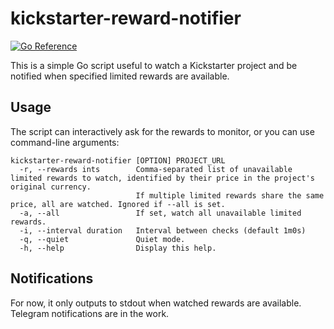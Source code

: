 # kickstarter-reward-notifier

[![Go Reference](https://pkg.go.dev/badge/github.com/vfauth/kickstarter-reward-notifier.svg)](https://pkg.go.dev/github.com/vfauth/kickstarter-reward-notifier)

This is a simple Go script useful to watch a Kickstarter project and be notified when specified limited rewards are available.

## Usage

The script can interactively ask for the rewards to monitor, or you can use command-line arguments:

```text
kickstarter-reward-notifier [OPTION] PROJECT_URL
  -r, --rewards ints        Comma-separated list of unavailable limited rewards to watch, identified by their price in the project's original currency.
                            If multiple limited rewards share the same price, all are watched. Ignored if --all is set.
  -a, --all                 If set, watch all unavailable limited rewards.
  -i, --interval duration   Interval between checks (default 1m0s)
  -q, --quiet               Quiet mode.
  -h, --help                Display this help.
```

## Notifications

For now, it only outputs to stdout when watched rewards are available. Telegram notifications are in the work.

